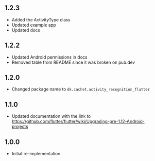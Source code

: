 ## 1.2.3
* Added the ActivityType class
* Updated example app
* Updated docs

## 1.2.2
* Updated Android permissions in docs  
* Removed table from README since it was broken on pub.dev

## 1.2.0
* Changed package name to `dk.cachet.activity_recognition_flutter`

## 1.1.0
* Updated documentation with the link to https://github.com/flutter/flutter/wiki/Upgrading-pre-1.12-Android-projects

## 1.0.0
* Initial re-implementation 

